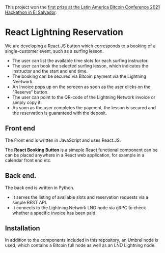 This project won the [first prize at the Latin America Bitcoin Conference 2021 Hackathon in El Salvador](video.md). 

# React Lightning Reservation

We are developing a React.JS button which corresponds to a booking of a single-customer event, such as a surfing lesson. 
- The user can list the available time slots for each surfing instructor.
- The user can book the selected surfing lesson, which indicates the instructor and the start and end time.
- The booking can be secured via Bitcoin payment via the Lightning Neetwork. 
- An Invoice pops up on the screeen as soon as the user clicks on the "Reserve" button.
- The user can point to the QR-code of the Lightning Network invoice or simply copy it.
- As soon as the user completes the payment, the lesson is secured and the reservation is guaranteed with the deposit. 

## Front end

The Front end is written in JavaScript and uses React.JS.

The **React Booking Button** is a simeple React functional component can be can be placed anywhere in a React web application, for example in a calendar front end etc.
## Back end.

The back end is written in Python. 
- It serves the listing of available slots and reservation requests via a simple REST API.
- It connects to the Lightning Network LND node via gRPC to check whether a specific invoice has been paid. 
## Installation

In addition to the components included in this repository, an Umbrel node is used, which contains a Bitcoin full node as well as an LND Lightning node.